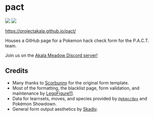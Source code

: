 # pact

[<img src="https://discord.com/api/guilds/729579925635334191/widget.png?style=shield">](https://spo.ink/pact)
[<img src="https://img.shields.io/badge/Site-projectakala.github.io%2fpact%2f-ff69b4?style=flat">](https://projectakala.github.io/pact/)

https://projectakala.github.io/pact/

Houses a GitHub page for a Pokemon hack check form for the P.A.C.T. team.

Join us on the [Akala Meadow Discord server!](https://discord.gg/DGwfPUh)

## Credits

- Many thanks to [Scorbunny](https://github.com/Scorbunny) for the original form template.
- Most of the formatting, the blacklist page, form validation, and maintenance by [LegoFigure11](https://github.com/LegoFigure11).
- Data for learnsets, moves, and species provided by [`@pkmn/dex`](https://github.com/pkmn/ps/tree/master/dex) and Pokémon Showdown.
- General form output aesthetics by [Skadiv](https://github.com/Skadiv).
